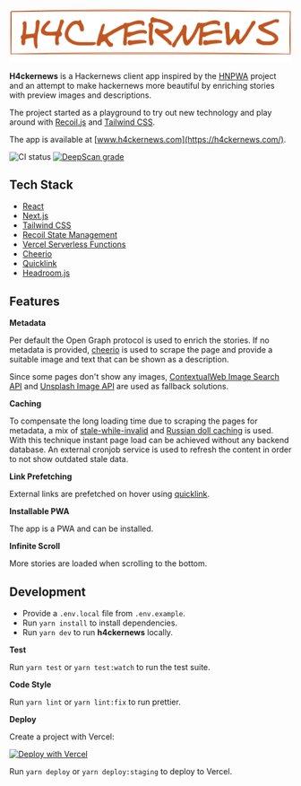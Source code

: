 ![H4ckernews](./public/logo.png)

**H4ckernews** is a Hackernews client app inspired by the [HNPWA](https://hnpwa.com/) project and an attempt to make hackernews more beautiful by enriching stories with preview images and descriptions.

The project started as a playground to try out new technology and play around with [Recoil.js](https://recoiljs.org/) and [Tailwind CSS](https://tailwindcss.com/).

The app is available at [www.h4ckernews.com](https://h4ckernews.com/).

![CI status](https://github.com/olerichter00/h4ckernews/workflows/CI/badge.svg)
[![DeepScan grade](https://deepscan.io/api/teams/11955/projects/14907/branches/288655/badge/grade.svg)](https://deepscan.io/dashboard#view=project&tid=11955&pid=14907&bid=288655)

## Tech Stack

- [React](https://reactjs.org/)
- [Next.js](https://nextjs.org/)
- [Tailwind CSS](https://tailwindcss.com/)
- [Recoil State Management](https://recoiljs.org/)
- [Vercel Serverless Functions](https://vercel.com/docs/serverless-functions/introduction)
- [Cheerio](https://cheerio.js.org/)
- [Quicklink](https://github.com/GoogleChromeLabs/quicklink)
- [Headroom.js](https://wicky.nillia.ms/headroom.js/)

## Features

**Metadata**

Per default the Open Graph protocol is used to enrich the stories. If no metadata is provided, [cheerio](<[https://cheerio.js.org/](https://cheerio.js.org/)>) is used to scrape the page and provide a suitable image and text that can be shown as a description.

Since some pages don't show any images, [ContextualWeb Image Search API](https://contextualweb.io/image-search-api/) and [Unsplash Image API](https://unsplash.com/developers) are used as fallback solutions.

**Caching**

To compensate the long loading time due to scraping the pages for metadata, a mix of [stale-while-invalid](https://vercel.com/docs/serverless-functions/edge-caching#stale-while-revalidate) and [Russian doll caching](https://blog.appsignal.com/2018/04/03/russian-doll-caching-in-rails.html) is used. With this technique instant page load can be achieved without any backend database. An external cronjob service is used to refresh the content in order to not show outdated stale data.

**Link Prefetching**

External links are prefetched on hover using [quicklink](https://github.com/GoogleChromeLabs/quicklink).

**Installable PWA**

The app is a PWA and can be installed.

**Infinite Scroll**

More stories are loaded when scrolling to the bottom.

## Development

- Provide a `.env.local` file from `.env.example`.
- Run `yarn install` to install dependencies.
- Run `yarn dev` to run **h4ckernews** locally.

**Test**

Run `yarn test` or `yarn test:watch` to run the test suite.

**Code Style**

Run `yarn lint` or `yarn lint:fix` to run prettier.

**Deploy**

Create a project with Vercel:

[![Deploy with Vercel](https://vercel.com/button)](https://vercel.com/new/git/external?repository-url=https%3A%2F%2Fgithub.com%2Folerichter00%2Fh4ckernews&project-name=h4ckernews&repository-name=h4ckernews)

Run `yarn deploy` or `yarn deploy:staging` to deploy to Vercel.
